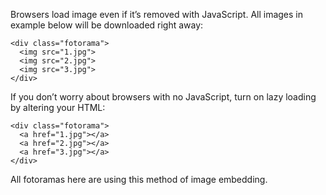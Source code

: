Browsers load image even if it’s removed with JavaScript. All images in example below will be downloaded right away:

	<div class="fotorama">
	  <img src="1.jpg">
	  <img src="2.jpg">
	  <img src="3.jpg">
	</div>

If you don’t worry about browsers with no JavaScript, turn on lazy loading by altering your <abbr>HTML</abbr>:

	<div class="fotorama">
	  <a href="1.jpg"></a>
	  <a href="2.jpg"></a>
	  <a href="3.jpg"></a>
	</div>

All fotoramas here are using this method of image embedding.